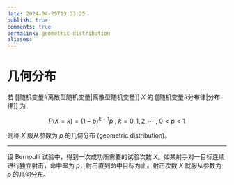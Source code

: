 ```yaml
---
date: 2024-04-25T13:33:25
publish: true
comments: true
permalink: geometric-distribution
aliases:
---
```


# 几何分布

若 [[随机变量#离散型随机变量|离散型随机变量]] $X$ 的 [[随机变量#分布律|分布律]] 为

$$
P\left(X=k \right)=\left(1-p \right)^{k-1}p \ , \ k=0,1,2,\cdots \ , \ 0<p<1
$$

则称 $X$ 服从参数为 $p$ 的几何分布 (geometric distribution)。

---

设 Bernoulli 试验中，得到一次成功所需要的试验次数 $X$。如某射手对一目标连续进行独立射击，命中率为 $p$，射击直到命中目标为止。射击次数 $X$ 就服从参数为 $p$ 的几何分布。
